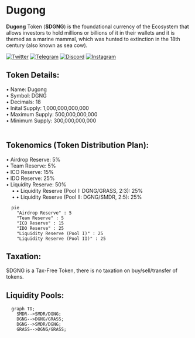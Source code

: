 # Dugong
<b>Dugong</b> Token (<b>$DGNG</b>) is the foundational currency of the Ecosystem that allows investors to hold millions or billions of it in their wallets and it is themed as a marine mammal, which was hunted to extinction in the 18th century (also known as sea cow).

[![Twitter](https://img.shields.io/badge/Twitter-1DA1F2?style=for-the-badge&logo=twitter&logoColor=white)](https://twitter.com/DugongEcosystem)
[![Telegram](https://img.shields.io/badge/Telegram-2CA5E0?style=for-the-badge&logo=telegram&logoColor=white)](https://telegram.me/DugongEcosystem)
[![Discord](https://img.shields.io/badge/Discord-5865F2?style=for-the-badge&logo=discord&logoColor=white)](https://discord.gg/Q8beaw5D8W)
[![Instagram](https://img.shields.io/badge/Instagram-E95950?style=for-the-badge&logo=nintendo-switch&logoColor=white)](https://instagram.com/DugongEcosystem)

## Token Details:
&bull; Name: Dugong<br />
&bull; Symbol: DGNG<br />
&bull; Decimals: 18<br />
&bull; Inital Supply: 1,000,000,000,000<br />
&bull; Maximum Supply: 500,000,000,000<br />
&bull; Minimum Supply: 300,000,000,000<br /><br />

## Tokenomics (Token Distribution Plan):
&bull; Airdrop Reserve: 5%<br />
&bull; Team Reserve: 5%<br />
&bull; ICO Reserve: 15%<br />
&bull; IDO Reserve: 25%<br />
&bull; Liquidity Reserve: 50%<br />
&nbsp; &nbsp; &bull; &bull; Liquidity Reserve (Pool I: DGNG/GRASS, 2:3): 25%<br />
&nbsp; &nbsp; &bull; &bull; Liquidity Reserve (Pool II: DGNG/SMDR, 2:5): 25%<br />
```mermaid
  pie
    "Airdrop Reserve" : 5
    "Team Reserve" : 5
    "ICO Reserve" : 15
    "IDO Reserve" : 25
    "Liquidity Reserve (Pool I)" : 25
    "Liquidity Reserve (Pool II)" : 25
```

## Taxation:
$DGNG is a Tax-Free Token, there is no taxation on buy/sell/transfer of tokens.<br />

## Liquidity Pools:
```mermaid
  graph TD;
    SMDR-->SMDR/DGNG;
    DGNG-->DGNG/GRASS;
    DGNG-->SMDR/DGNG;
    GRASS-->DGNG/GRASS;
```
